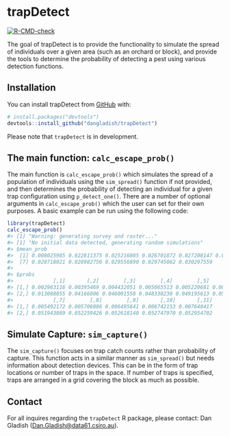 
<!-- README.md is generated from README.Rmd. Please edit that file -->

# trapDetect

<!-- badges: start -->

[![R-CMD-check](https://github.com/dangladish/trapDetect/actions/workflows/R-CMD-check.yaml/badge.svg)](https://github.com/dangladish/trapDetect/actions/workflows/R-CMD-check.yaml)
<!-- badges: end -->

The goal of trapDetect is to provide the functionality to simulate the
spread of individuals over a given area (such as an orchard or block),
and provide the tools to determine the probability of detecting a pest
using various detection functions.

## Installation

You can install trapDetect from [GitHub](https://github.com/) with:

``` r
# install.packages("devtools")
devtools::install_github("dangladish/trapDetect")
```

Please note that `trapDetect` is in development.

## The main function: `calc_escape_prob()`

The main function is `calc_escape_prob()` which simulates the spread of
a population of individuals using the `sim_spread()` function if not
provided, and then determines the probability of detecting an individual
for a given trap configuration using `p_detect_one()`. There are a
number of optional arguments in `calc_escape_prob()` which the user can
set for their own purposes. A basic example can be run using the
following code:

``` r
library(trapDetect)
calc_escape_prob()
#> [1] "Warning: generating survey and raster..."
#> [1] "No initial data detected, generating random simulations"
#> $mean_prob
#>  [1] 0.008025985 0.022811375 0.025216805 0.026701872 0.027208147 0.028407272
#>  [7] 0.028718021 0.028982756 0.029556890 0.029745062 0.030297559
#> 
#> $probs
#>             [,1]       [,2]        [,3]        [,4]        [,5]        [,6]
#> [1,] 0.002963116 0.00395469 0.004432051 0.005065513 0.005220681 0.005389026
#> [2,] 0.013088855 0.04166806 0.046001558 0.048338230 0.049195613 0.051425518
#>             [,7]        [,8]        [,9]       [,10]       [,11]
#> [1,] 0.005492172 0.005706086 0.006495641 0.006742153 0.007640417
#> [2,] 0.051943869 0.052259426 0.052618140 0.052747970 0.052954702
```

## Simulate Capture: `sim_capture()`

The `sim_capture()` focuses on trap catch counts rather than probability
of capture. This function acts in a similar manner as `sim_spread()` but
needs information about detection devices. This can be in the form of
trap locations or number of traps in the space. If number of traps is
specified, traps are arranged in a grid covering the block as much as
possible.

## Contact

For all inquires regarding the `trapDetect` R package, please contact:
Dan Gladish (<Dan.Gladish@data61.csiro.au>).
